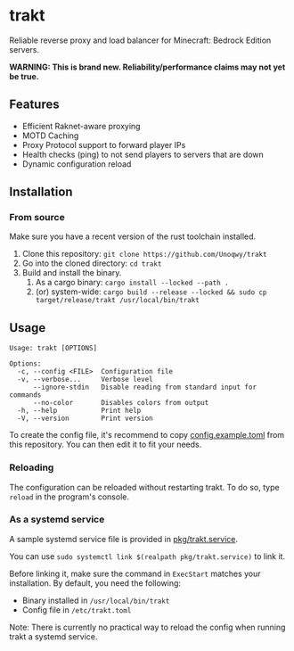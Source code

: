 # trakt

Reliable reverse proxy and load balancer for Minecraft: Bedrock Edition servers.

**WARNING: This is brand new. Reliability/performance claims may not yet be true.**

## Features

- Efficient Raknet-aware proxying
- MOTD Caching
- Proxy Protocol support to forward player IPs
- Health checks (ping) to not send players to servers that are down
- Dynamic configuration reload

## Installation

### From source

Make sure you have a recent version of the rust toolchain installed.

1. Clone this repository: `git clone https://github.com/Unoqwy/trakt`
2. Go into the cloned directory: `cd trakt`
3. Build and install the binary.
   1. As a cargo binary: `cargo install --locked --path .`
   2. (or) system-wide: `cargo build --release --locked && sudo cp target/release/trakt /usr/local/bin/trakt`

## Usage

```
Usage: trakt [OPTIONS]

Options:
  -c, --config <FILE>  Configuration file
  -v, --verbose...     Verbose level
      --ignore-stdin   Disable reading from standard input for commands
      --no-color       Disables colors from output
  -h, --help           Print help
  -V, --version        Print version
```

To create the config file, it's recommend to copy [config.example.toml](./config.example.toml) from this repository. You can then edit it to fit your needs.

### Reloading

The configuration can be reloaded without restarting trakt. To do so, type `reload` in the program's console.

### As a systemd service

A sample systemd service file is provided in [pkg/trakt.service](./pkg/trakt.service).

You can use `sudo systemctl link $(realpath pkg/trakt.service)` to link it.

Before linking it, make sure the command in `ExecStart` matches your installation. By default, you need the following:

- Binary installed in `/usr/local/bin/trakt`
- Config file in `/etc/trakt.toml`

Note: There is currently no practical way to reload the config when running trakt a systemd service.
